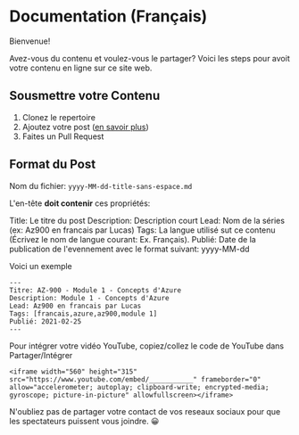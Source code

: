 # Documentation (Français)

Bienvenue!

Avez-vous du contenu et voulez-vous le partager? Voici les steps pour avoit votre contenu en ligne sur ce site web.

## Sousmettre votre Contenu

1. Clonez le repertoire
2. Ajoutez votre post ([en savoir plus](#Post-Format))
3. Faites un Pull Request

## Format du Post

Nom du fichier: `yyyy-MM-dd-title-sans-espace.md`

L'en-tête **doit contenir** ces propriétés:

Title: Le titre du post
Description: Description court
Lead: Nom de la séries (ex: Az900 en francais par Lucas)
Tags: La langue utilisé sut ce contenu (Écrivez le nom de langue courant: Ex. Français). 
Publié: Date de la publication de l'evennement avec le format suivant: yyyy-MM-dd

Voici un exemple 
```
---
Titre: AZ-900 - Module 1 - Concepts d'Azure
Description: Module 1 - Concepts d'Azure
Lead: Az900 en francais par Lucas
Tags: [francais,azure,az900,module 1]
Publié: 2021-02-25
---
```

Pour intégrer votre vidéo YouTube, copiez/collez le code de YouTube dans Partager/Intégrer

```
<iframe width="560" height="315" src="https://www.youtube.com/embed/___________" frameborder="0" allow="accelerometer; autoplay; clipboard-write; encrypted-media; gyroscope; picture-in-picture" allowfullscreen></iframe>
```

N'oubliez pas de partager votre contact de vos reseaux sociaux pour que les spectateurs puissent vous joindre. 😀